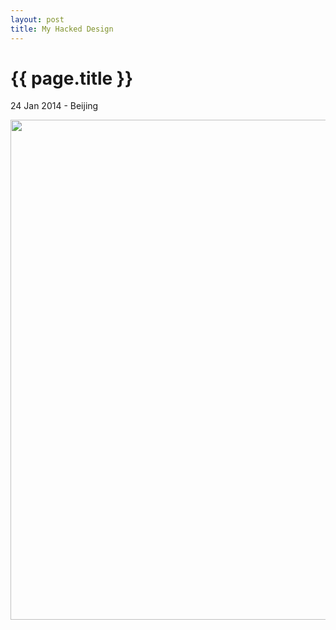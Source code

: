 ```yaml
---
layout: post
title: My Hacked Design
---
```


{{ page.title }}
================

<p class="meta">24 Jan 2014 - Beijing</p>

<img src="http://media-cache-ec0.pinimg.com/originals/01/b2/ed/01b2edf9009d0e147a2f8e263fc61243.jpg"  width="800" />
